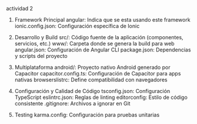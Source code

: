 actividad 2

1. Framework Principal
angular: Indica que se esta usando este framework
ionic.config.json: Configuración específica de Ionic

3. Desarrollo y Build
src/: Código fuente de la aplicación (componentes, servicios, etc.)
www/: Carpeta donde se genera la build para web
angular.json: Configuración de Angular CLI
package.json: Dependencias y scripts del proyecto
   
3. Multiplataforma
android/: Proyecto nativo Android generado por Capacitor
capacitor.config.ts: Configuración de Capacitor para apps nativas
browserslistrc: Define compatibilidad con navegadores

4. Configuración y Calidad de Código
tsconfig.json: Configuración TypeScript
eslintrc.json: Reglas de linting
editorconfig: Estilo de código consistente
.gitignore: Archivos a ignorar en Git

5. Testing
karma.config: Configuración para pruebas unitarias




